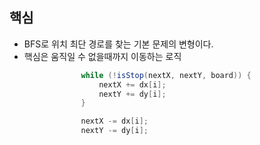 ## 핵심
- BFS로 위치 최단 경로를 찾는 기본 문제의 변형이다.
- 핵심은 움직일 수 없을때까지 이동하는 로직

```java
                while (!isStop(nextX, nextY, board)) {
                    nextX += dx[i];
                    nextY += dy[i];
                }

                nextX -= dx[i];
                nextY -= dy[i];
```